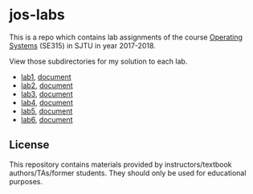 # jos-labs

This is a repo which contains lab assignments of the course [Operating Systems](https://ipads.se.sjtu.edu.cn/courses/os/) (SE315) in SJTU in year 2017-2018.

View those subdirectories for my solution to each lab.

- [lab1](../../tree/master/lab1), [document](../../blob/master/lab1/lab1.pdf)
- [lab2](../../tree/master/lab2), [document](../../blob/master/lab2/answers-lab2.md)
- [lab3](../../tree/master/lab3), [document](../../blob/master/lab3/answers-lab3.md)
- [lab4](../../tree/master/lab4), [document](../../blob/master/lab4/answers-lab4.md)
- [lab5](../../tree/master/lab5), [document](../../blob/master/lab5/answers-lab5.md)
- [lab6](../../tree/master/lab6), [document](../../blob/master/lab6/answers-lab6.md)

## License

This repository contains materials provided by instructors/textbook authors/TAs/former students. They should only be used for educational purposes.
